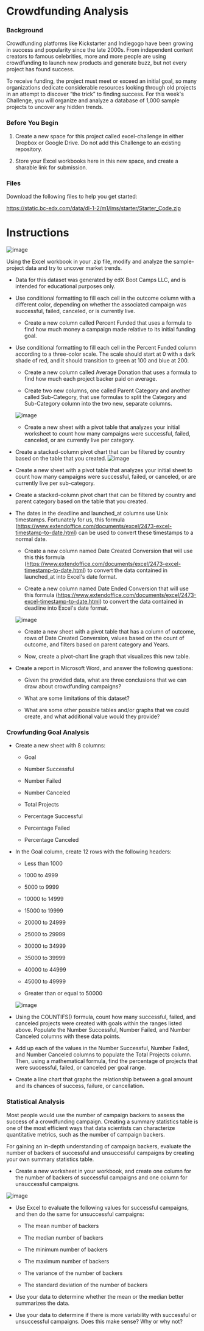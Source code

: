 # Crowdfunding Analysis

### Background
Crowdfunding platforms like Kickstarter and Indiegogo have been growing in success and popularity since the late 2000s. From independent content creators to famous celebrities, more and more people are using crowdfunding to launch new products and generate buzz, but not every project has found success.

To receive funding, the project must meet or exceed an initial goal, so many organizations dedicate considerable resources looking through old projects in an attempt to discover “the trick” to finding success. For this week's Challenge, you will organize and analyze a database of 1,000 sample projects to uncover any hidden trends.

### Before You Begin
1. Create a new space for this project called excel-challenge in either Dropbox or Google Drive. Do not add this Challenge to an existing repository.

2. Store your Excel workbooks here in this new space, and create a sharable link for submission.

### Files
Download the following files to help you get started:

https://static.bc-edx.com/data/dl-1-2/m1/lms/starter/Starter_Code.zip

# Instructions
![image](https://user-images.githubusercontent.com/119692456/235329998-f4230f81-583e-4f1a-9cd5-5ec5d1c4f659.png)

Using the Excel workbook in your .zip file, modify and analyze the sample-project data and try to uncover market trends.

* Data for this dataset was generated by edX Boot Camps LLC, and is intended for educational purposes only.

* Use conditional formatting to fill each cell in the outcome column with a different color, depending on whether the associated campaign was successful, failed, canceled, or is currently live.

    * Create a new column called Percent Funded that uses a formula to find how much money a campaign made relative to its initial funding goal.

* Use conditional formatting to fill each cell in the Percent Funded column according to a three-color scale. The scale should start at 0 with a dark shade of red, and it should transition to green at 100 and blue at 200.

    * Create a new column called Average Donation that uses a formula to find how much each project backer paid on average.

    * Create two new columns, one called Parent Category and another called Sub-Category, that use formulas to split the Category and Sub-Category column into the two new, separate columns.
    
    ![image](https://user-images.githubusercontent.com/119692456/235330053-a579d589-68c7-49e8-b43b-5392f97be04f.png)
    
    * Create a new sheet with a pivot table that analyzes your initial worksheet to count how many campaigns were successful, failed, canceled, or are currently live per category.

* Create a stacked-column pivot chart that can be filtered by country based on the table that you created.
![image](https://user-images.githubusercontent.com/119692456/235330089-470a8a33-b8f2-4b88-a419-0967ee9382ab.png)

* Create a new sheet with a pivot table that analyzes your initial sheet to count how many campaigns were successful, failed, or canceled, or are currently live per sub-category.

* Create a stacked-column pivot chart that can be filtered by country and parent category based on the table that you created.

* The dates in the deadline and launched_at columns use Unix timestamps. Fortunately for us, this formula (https://www.extendoffice.com/documents/excel/2473-excel-timestamp-to-date.html) can be used to convert these timestamps to a normal date.

    * Create a new column named Date Created Conversion that will use this this formula (https://www.extendoffice.com/documents/excel/2473-excel-timestamp-to-date.html) to convert the data contained in launched_at into Excel's date format.

    * Create a new column named Date Ended Conversion that will use this formula (https://www.extendoffice.com/documents/excel/2473-excel-timestamp-to-date.html) to convert the data contained in deadline into Excel's date format.
    
    ![image](https://user-images.githubusercontent.com/119692456/235330130-37bf233f-897a-470e-ab4f-a07960e6ac5a.png)
    
    * Create a new sheet with a pivot table that has a column of outcome, rows of Date Created Conversion, values based on the count of outcome, and filters based on parent category and Years.

    * Now, create a pivot-chart line graph that visualizes this new table.

* Create a report in Microsoft Word, and answer the following questions:

    * Given the provided data, what are three conclusions that we can draw about crowdfunding campaigns?

    * What are some limitations of this dataset?

    * What are some other possible tables and/or graphs that we could create, and what additional value would they provide?

### Crowfunding Goal Analysis
* Create a new sheet with 8 columns:

    * Goal

    * Number Successful

    * Number Failed

    * Number Canceled

    * Total Projects

    * Percentage Successful

    * Percentage Failed

    * Percentage Canceled

* In the Goal column, create 12 rows with the following headers:

    * Less than 1000

    * 1000 to 4999

    * 5000 to 9999

    * 10000 to 14999

    * 15000 to 19999

    * 20000 to 24999

    * 25000 to 29999

    * 30000 to 34999

    * 35000 to 39999

    * 40000 to 44999

    * 45000 to 49999

    * Greater than or equal to 50000
    
    ![image](https://user-images.githubusercontent.com/119692456/235330244-7530ead3-dbaa-4911-8ce5-b5673645c442.png)

* Using the COUNTIFS() formula, count how many successful, failed, and canceled projects were created with goals within the ranges listed above. Populate the Number Successful, Number Failed, and Number Canceled columns with these data points.

* Add up each of the values in the Number Successful, Number Failed, and Number Canceled columns to populate the Total Projects column. Then, using a mathematical formula, find the percentage of projects that were successful, failed, or canceled per goal range.

* Create a line chart that graphs the relationship between a goal amount and its chances of success, failure, or cancellation.

### Statistical Analysis
Most people would use the number of campaign backers to assess the success of a crowdfunding campaign. Creating a summary statistics table is one of the most efficient ways that data scientists can characterize quantitative metrics, such as the number of campaign backers.

For gaining an in-depth understanding of campaign backers, evaluate the number of backers of successful and unsuccessful campaigns by creating your own summary statistics table.

* Create a new worksheet in your workbook, and create one column for the number of backers of successful campaigns and one column for unsuccessful campaigns.

![image](https://user-images.githubusercontent.com/119692456/235330276-7089c939-c6c3-4218-8016-f38125369024.png)

* Use Excel to evaluate the following values for successful campaigns, and then do the same for unsuccessful campaigns:

    * The mean number of backers

    * The median number of backers

    * The minimum number of backers

    * The maximum number of backers

    * The variance of the number of backers

    * The standard deviation of the number of backers

* Use your data to determine whether the mean or the median better summarizes the data.

* Use your data to determine if there is more variability with successful or unsuccessful campaigns. Does this make sense? Why or why not?








